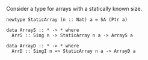 
Consider a type for arrays with a statically known size.


```wiki
newtype StaticArray (n :: Nat) a = SA (Ptr a)
```

```wiki
data ArrayS :: * -> * where
  ArrS :: Sing n -> StaticArray n a -> ArrayS a
```

```wiki
data ArrayD :: * -> * where
  ArrD :: SingI n => StaticArray n a -> ArrayD a
```